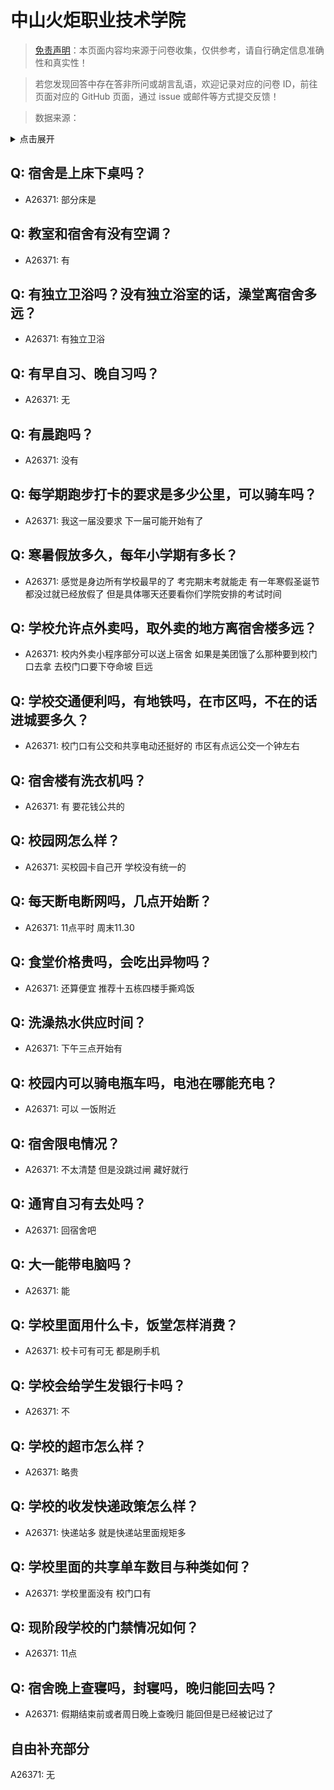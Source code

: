 # 中山火炬职业技术学院

> [免责声明](https://colleges.chat/#_3)：本页面内容均来源于问卷收集，仅供参考，请自行确定信息准确性和真实性！

> 若您发现回答中存在答非所问或胡言乱语，欢迎记录对应的问卷 ID，前往页面对应的 GitHub 页面，通过 issue 或邮件等方式提交反馈！

> 数据来源：

<details><summary>点击展开</summary>
<ul>
<li>A26371: 匿名 (2024 年 08 月)</li>
</ul>
</details>

## Q: 宿舍是上床下桌吗？

- A26371: 部分床是

## Q: 教室和宿舍有没有空调？

- A26371: 有

## Q: 有独立卫浴吗？没有独立浴室的话，澡堂离宿舍多远？

- A26371: 有独立卫浴

## Q: 有早自习、晚自习吗？

- A26371: 无

## Q: 有晨跑吗？

- A26371: 没有

## Q: 每学期跑步打卡的要求是多少公里，可以骑车吗？

- A26371: 我这一届没要求 下一届可能开始有了

## Q: 寒暑假放多久，每年小学期有多长？

- A26371: 感觉是身边所有学校最早的了 考完期末考就能走 有一年寒假圣诞节都没过就已经放假了 但是具体哪天还要看你们学院安排的考试时间

## Q: 学校允许点外卖吗，取外卖的地方离宿舍楼多远？

- A26371: 校内外卖小程序部分可以送上宿舍 如果是美团饿了么那种要到校门口去拿 去校门口要下夺命坡 巨远

## Q: 学校交通便利吗，有地铁吗，在市区吗，不在的话进城要多久？

- A26371: 校门口有公交和共享电动还挺好的 市区有点远公交一个钟左右

## Q: 宿舍楼有洗衣机吗？

- A26371: 有 要花钱公共的

## Q: 校园网怎么样？

- A26371: 买校园卡自己开 学校没有统一的

## Q: 每天断电断网吗，几点开始断？

- A26371: 11点平时 周末11.30

## Q: 食堂价格贵吗，会吃出异物吗？

- A26371: 还算便宜 推荐十五栋四楼手撕鸡饭

## Q: 洗澡热水供应时间？

- A26371: 下午三点开始有

## Q: 校园内可以骑电瓶车吗，电池在哪能充电？

- A26371: 可以 一饭附近

## Q: 宿舍限电情况？

- A26371: 不太清楚 但是没跳过闸 藏好就行

## Q: 通宵自习有去处吗？

- A26371: 回宿舍吧

## Q: 大一能带电脑吗？

- A26371: 能

## Q: 学校里面用什么卡，饭堂怎样消费？

- A26371: 校卡可有可无 都是刷手机

## Q: 学校会给学生发银行卡吗？

- A26371: 不

## Q: 学校的超市怎么样？

- A26371: 略贵

## Q: 学校的收发快递政策怎么样？

- A26371: 快递站多 就是快递站里面规矩多

## Q: 学校里面的共享单车数目与种类如何？

- A26371: 学校里面没有 校门口有

## Q: 现阶段学校的门禁情况如何？

- A26371: 11点

## Q: 宿舍晚上查寝吗，封寝吗，晚归能回去吗？

- A26371: 假期结束前或者周日晚上查晚归 能回但是已经被记过了

## 自由补充部分

A26371: 无